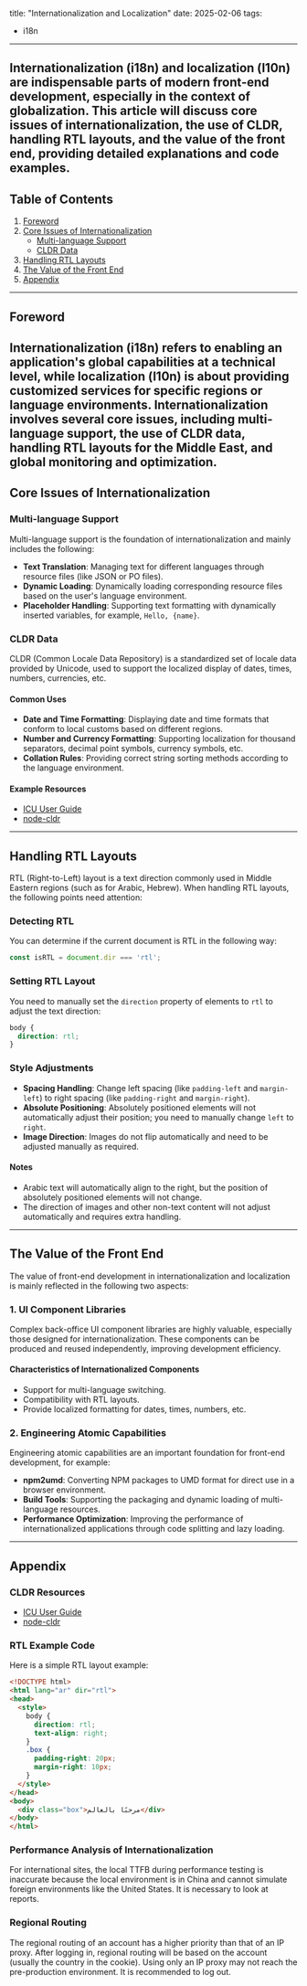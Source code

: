 title: "Internationalization and Localization"
date: 2025-02-06
tags:
  - i18n
---
Internationalization (i18n) and localization (l10n) are indispensable parts of modern front-end development, especially in the context of globalization. This article will discuss **core issues of internationalization**, **the use of CLDR**, **handling RTL layouts**, and **the value of the front end**, providing detailed explanations and code examples.
---
## Table of Contents
1. [Foreword](#foreword)
2. [Core Issues of Internationalization](#core-issues-of-internationalization)
   - [Multi-language Support](#multi-language-support)
   - [CLDR Data](#cldr-data)
3. [Handling RTL Layouts](#handling-rtl-layouts)
4. [The Value of the Front End](#the-value-of-the-front-end)
5. [Appendix](#appendix)
---
## Foreword
Internationalization (i18n) refers to enabling an application's global capabilities at a technical level, while localization (l10n) is about providing customized services for specific regions or language environments. Internationalization involves several core issues, including multi-language support, the use of CLDR data, handling RTL layouts for the Middle East, and global monitoring and optimization.
---
## Core Issues of Internationalization
### Multi-language Support
Multi-language support is the foundation of internationalization and mainly includes the following:
- **Text Translation**: Managing text for different languages through resource files (like JSON or PO files).
- **Dynamic Loading**: Dynamically loading corresponding resource files based on the user's language environment.
- **Placeholder Handling**: Supporting text formatting with dynamically inserted variables, for example, `Hello, {name}`.
### CLDR Data
CLDR (Common Locale Data Repository) is a standardized set of locale data provided by Unicode, used to support the localized display of dates, times, numbers, currencies, etc.
#### Common Uses
- **Date and Time Formatting**: Displaying date and time formats that conform to local customs based on different regions.
- **Number and Currency Formatting**: Supporting localization for thousand separators, decimal point symbols, currency symbols, etc.
- **Collation Rules**: Providing correct string sorting methods according to the language environment.
#### Example Resources
- [ICU User Guide](https://unicode-org.github.io/icu/userguide/datetime/)
- [node-cldr](https://www.npmjs.com/package/cldr)
---
## Handling RTL Layouts
RTL (Right-to-Left) layout is a text direction commonly used in Middle Eastern regions (such as for Arabic, Hebrew). When handling RTL layouts, the following points need attention:
### Detecting RTL
You can determine if the current document is RTL in the following way:
```javascript
const isRTL = document.dir === 'rtl';
```
### Setting RTL Layout
You need to manually set the `direction` property of elements to `rtl` to adjust the text direction:
```css
body {
  direction: rtl;
}
```
### Style Adjustments
- **Spacing Handling**: Change left spacing (like `padding-left` and `margin-left`) to right spacing (like `padding-right` and `margin-right`).
- **Absolute Positioning**: Absolutely positioned elements will not automatically adjust their position; you need to manually change `left` to `right`.
- **Image Direction**: Images do not flip automatically and need to be adjusted manually as required.
#### Notes
- Arabic text will automatically align to the right, but the position of absolutely positioned elements will not change.
- The direction of images and other non-text content will not adjust automatically and requires extra handling.
---
## The Value of the Front End
The value of front-end development in internationalization and localization is mainly reflected in the following two aspects:
### 1. UI Component Libraries
Complex back-office UI component libraries are highly valuable, especially those designed for internationalization. These components can be produced and reused independently, improving development efficiency.
#### Characteristics of Internationalized Components
- Support for multi-language switching.
- Compatibility with RTL layouts.
- Provide localized formatting for dates, times, numbers, etc.
### 2. Engineering Atomic Capabilities
Engineering atomic capabilities are an important foundation for front-end development, for example:
- **npm2umd**: Converting NPM packages to UMD format for direct use in a browser environment.
- **Build Tools**: Supporting the packaging and dynamic loading of multi-language resources.
- **Performance Optimization**: Improving the performance of internationalized applications through code splitting and lazy loading.
---
## Appendix
### CLDR Resources
- [ICU User Guide](https://unicode-org.github.io/icu/userguide/datetime/)
- [node-cldr](https://www.npmjs.com/package/cldr)
### RTL Example Code
Here is a simple RTL layout example:
```html
<!DOCTYPE html>
<html lang="ar" dir="rtl">
<head>
  <style>
    body {
      direction: rtl;
      text-align: right;
    }
    .box {
      padding-right: 20px;
      margin-right: 10px;
    }
  </style>
</head>
<body>
  <div class="box">مرحبًا بالعالم</div>
</body>
</html>
```
### Performance Analysis of Internationalization
For international sites, the local TTFB during performance testing is inaccurate because the local environment is in China and cannot simulate foreign environments like the United States. It is necessary to look at reports.
### Regional Routing
The regional routing of an account has a higher priority than that of an IP proxy.
After logging in, regional routing will be based on the account (usually the country in the cookie). Using only an IP proxy may not reach the pre-production environment. It is recommended to log out.
